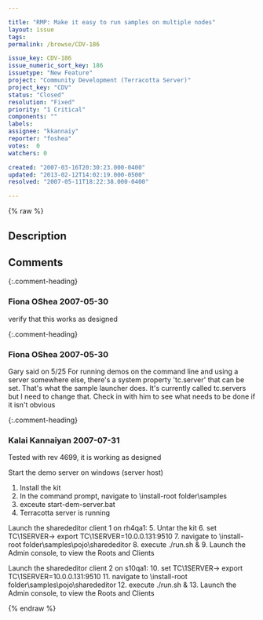 ```yaml
---

title: "RMP: Make it easy to run samples on multiple nodes"
layout: issue
tags: 
permalink: /browse/CDV-186

issue_key: CDV-186
issue_numeric_sort_key: 186
issuetype: "New Feature"
project: "Community Development (Terracotta Server)"
project_key: "CDV"
status: "Closed"
resolution: "Fixed"
priority: "1 Critical"
components: ""
labels: 
assignee: "kkannaiy"
reporter: "foshea"
votes:  0
watchers: 0

created: "2007-03-16T20:30:23.000-0400"
updated: "2013-02-12T14:02:19.000-0500"
resolved: "2007-05-11T18:22:38.000-0400"

---
```




{% raw %}



## Description

<div markdown="1" class="description">



</div>

## Comments


{:.comment-heading}
### **Fiona OShea** <span class="date">2007-05-30</span>

<div markdown="1" class="comment">

verify that this works as designed

</div>


{:.comment-heading}
### **Fiona OShea** <span class="date">2007-05-30</span>

<div markdown="1" class="comment">

Gary said on 5/25 For running demos on the command line and using a server somewhere else, 
there's a system property 'tc.server' that can be set. That's what the sample launcher does. 
It's currently called tc.servers but I need to change that.  Check in with him to see what needs to be done if it isn't obvious

</div>


{:.comment-heading}
### **Kalai Kannaiyan** <span class="date">2007-07-31</span>

<div markdown="1" class="comment">

Tested with rev 4699, it is working as designed

Start the demo server on windows (server host)
1. Install the kit
2. In the command prompt, navigate to \install-root folder\samples
3. exceute start-dem-server.bat
4. Terracotta server is running

Launch the sharededitor client 1 on rh4qa1:
5. Untar the kit
6. set TC\1SERVER-> export TC\1SERVER=10.0.0.131:9510
7. navigate to \install-root folder\samples\pojo\sharededitor
8. execute ./run.sh &
9. Launch the Admin console, to view the Roots and Clients

Launch the sharededitor client 2 on s10qa1:
10. set TC\1SERVER-> export TC\1SERVER=10.0.0.131:9510
11. navigate to \install-root folder\samples\pojo\sharededitor
12. execute ./run.sh &
13. Launch the Admin console, to view the Roots and Clients


</div>



{% endraw %}
